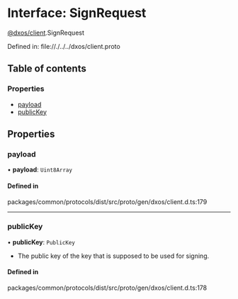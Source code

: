 # Interface: SignRequest

[@dxos/client](../modules/dxos_client.md).SignRequest

Defined in:
  file://./../../dxos/client.proto

## Table of contents

### Properties

- [payload](dxos_client.SignRequest.md#payload)
- [publicKey](dxos_client.SignRequest.md#publickey)

## Properties

### payload

• **payload**: `Uint8Array`

#### Defined in

packages/common/protocols/dist/src/proto/gen/dxos/client.d.ts:179

___

### publicKey

• **publicKey**: `PublicKey`

- The public key of the key that is supposed to be used for signing.

#### Defined in

packages/common/protocols/dist/src/proto/gen/dxos/client.d.ts:178
